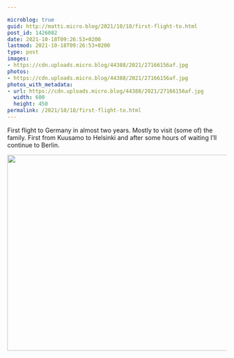 ```yaml
---

microblog: true
guid: http://matti.micro.blog/2021/10/18/first-flight-to.html
post_id: 1426082
date: 2021-10-18T09:26:53+0200
lastmod: 2021-10-18T09:26:53+0200
type: post
images:
- https://cdn.uploads.micro.blog/44388/2021/27166156af.jpg
photos:
- https://cdn.uploads.micro.blog/44388/2021/27166156af.jpg
photos_with_metadata:
- url: https://cdn.uploads.micro.blog/44388/2021/27166156af.jpg
  width: 600
  height: 450
permalink: /2021/10/18/first-flight-to.html
---
```

First flight to Germany in almost two years. Mostly to visit (some of) the family. First from Kuusamo to Helsinki and after some hours of waiting I’ll continue to Berlin.

<img src="/media/uploads/2021/27166156af.jpg" width="600" height="450" alt="" />
